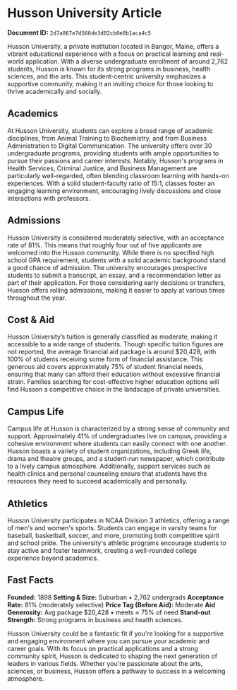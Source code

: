 # Husson University Article

**Document ID:** `2d7a867e7d566de3d02cb0e0b1aca4c5`

Husson University, a private institution located in Bangor, Maine, offers a vibrant educational experience with a focus on practical learning and real-world application. With a diverse undergraduate enrollment of around 2,762 students, Husson is known for its strong programs in business, health sciences, and the arts. This student-centric university emphasizes a supportive community, making it an inviting choice for those looking to thrive academically and socially.

## Academics
At Husson University, students can explore a broad range of academic disciplines, from Animal Training to Biochemistry, and from Business Administration to Digital Communication. The university offers over 30 undergraduate programs, providing students with ample opportunities to pursue their passions and career interests. Notably, Husson's programs in Health Services, Criminal Justice, and Business Management are particularly well-regarded, often blending classroom learning with hands-on experiences. With a solid student-faculty ratio of 15:1, classes foster an engaging learning environment, encouraging lively discussions and close interactions with professors.

## Admissions
Husson University is considered moderately selective, with an acceptance rate of 81%. This means that roughly four out of five applicants are welcomed into the Husson community. While there is no specified high school GPA requirement, students with a solid academic background stand a good chance of admission. The university encourages prospective students to submit a transcript, an essay, and a recommendation letter as part of their application. For those considering early decisions or transfers, Husson offers rolling admissions, making it easier to apply at various times throughout the year.

## Cost & Aid
Husson University’s tuition is generally classified as moderate, making it accessible to a wide range of students. Though specific tuition figures are not reported, the average financial aid package is around $20,428, with 100% of students receiving some form of financial assistance. This generous aid covers approximately 75% of student financial needs, ensuring that many can afford their education without excessive financial strain. Families searching for cost-effective higher education options will find Husson a competitive choice in the landscape of private universities.

## Campus Life
Campus life at Husson is characterized by a strong sense of community and support. Approximately 41% of undergraduates live on campus, providing a cohesive environment where students can easily connect with one another. Husson boasts a variety of student organizations, including Greek life, drama and theatre groups, and a student-run newspaper, which contribute to a lively campus atmosphere. Additionally, support services such as health clinics and personal counseling ensure that students have the resources they need to succeed academically and personally.

## Athletics
Husson University participates in NCAA Division 3 athletics, offering a range of men's and women's sports. Students can engage in varsity teams for baseball, basketball, soccer, and more, promoting both competitive spirit and school pride. The university's athletic programs encourage students to stay active and foster teamwork, creating a well-rounded college experience beyond academics.

## Fast Facts
**Founded:** 1898
**Setting & Size:** Suburban • 2,762 undergrads
**Acceptance Rate:** 81% (moderately selective)
**Price Tag (Before Aid):** Moderate
**Aid Generosity:** Avg package $20,428 • meets ≈ 75% of need
**Stand-out Strength:** Strong programs in business and health sciences.

Husson University could be a fantastic fit if you're looking for a supportive and engaging environment where you can pursue your academic and career goals. With its focus on practical applications and a strong community spirit, Husson is dedicated to shaping the next generation of leaders in various fields. Whether you're passionate about the arts, sciences, or business, Husson offers a pathway to success in a welcoming atmosphere.
